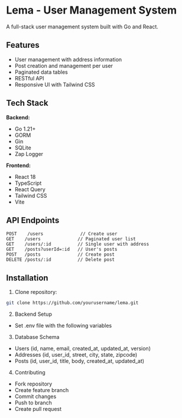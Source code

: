 # Lema - User Management System

A full-stack user management system built with Go and React.

## Features

- User management with address information
- Post creation and management per user 
- Paginated data tables
- RESTful API
- Responsive UI with Tailwind CSS

## Tech Stack

**Backend:**
- Go 1.21+
- GORM
- Gin
- SQLite
- Zap Logger

**Frontend:**
- React 18
- TypeScript
- React Query
- Tailwind CSS
- Vite

## API Endpoints
```
POST    /users              // Create user
GET    /users              // Paginated user list
GET    /users/:id          // Single user with address
GET    /posts?userId=:id   // User's posts
POST   /posts              // Create post
DELETE /posts/:id          // Delete post
```

## Installation

1. Clone repository:
```bash
git clone https://github.com/yourusername/lema.git
```

2. Backend Setup
 - Set .env file with the following variables


3. Database Schema

- Users (id, name, email, created_at, updated_at, version)
- Addresses (id, user_id, street, city, state, zipcode)
- Posts (id, user_id, title, body, created_at, updated_at)

4. Contributing

- Fork repository
- Create feature branch
- Commit changes
- Push to branch
- Create pull request
